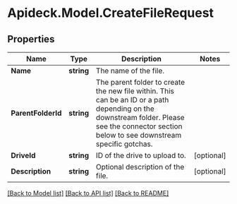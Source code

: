 # Apideck.Model.CreateFileRequest

## Properties

Name | Type | Description | Notes
------------ | ------------- | ------------- | -------------
**Name** | **string** | The name of the file. | 
**ParentFolderId** | **string** | The parent folder to create the new file within. This can be an ID or a path depending on the downstream folder. Please see the connector section below to see downstream specific gotchas. | 
**DriveId** | **string** | ID of the drive to upload to. | [optional] 
**Description** | **string** | Optional description of the file. | [optional] 

[[Back to Model list]](../README.md#documentation-for-models) [[Back to API list]](../README.md#documentation-for-api-endpoints) [[Back to README]](../README.md)

